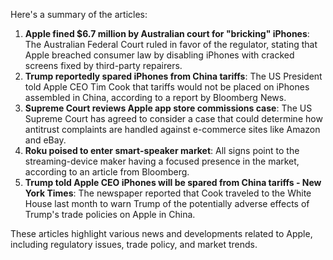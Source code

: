 Here's a summary of the articles:

1. **Apple fined $6.7 million by Australian court for "bricking" iPhones**: The Australian Federal Court ruled in favor of the regulator, stating that Apple breached consumer law by disabling iPhones with cracked screens fixed by third-party repairers.
2. **Trump reportedly spared iPhones from China tariffs**: The US President told Apple CEO Tim Cook that tariffs would not be placed on iPhones assembled in China, according to a report by Bloomberg News.
3. **Supreme Court reviews Apple app store commissions case**: The US Supreme Court has agreed to consider a case that could determine how antitrust complaints are handled against e-commerce sites like Amazon and eBay.
4. **Roku poised to enter smart-speaker market**: All signs point to the streaming-device maker having a focused presence in the market, according to an article from Bloomberg.
5. **Trump told Apple CEO iPhones will be spared from China tariffs - New York Times**: The newspaper reported that Cook traveled to the White House last month to warn Trump of the potentially adverse effects of Trump's trade policies on Apple in China.

These articles highlight various news and developments related to Apple, including regulatory issues, trade policy, and market trends.
